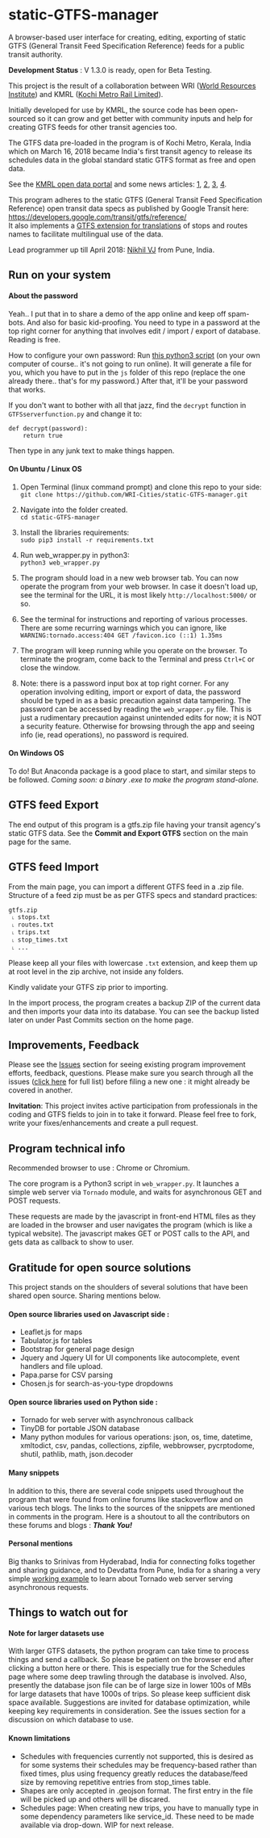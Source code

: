 # static-GTFS-manager
A browser-based user interface for creating, editing, exporting of static GTFS (General Transit Feed Specification Reference) feeds for a public transit authority.

**Development Status** : V 1.3.0 is ready, open for Beta Testing.

This project is the result of a collaboration between WRI ([World Resources Institute](http://wri-india.org/)) and KMRL ([Kochi Metro Rail Limited](http://kochimetro.org)). 

Initially developed for use by KMRL, the source code has been open-sourced so it can grow and get better with community inputs and help for creating GTFS feeds for other transit agencies too.

The GTFS data pre-loaded in the program is of Kochi Metro, Kerala, India which on March 16, 2018 became India's first transit agency to release its schedules data in the global standard static GTFS format as free and open data. 

See the [KMRL open data portal](https://kochimetro.org/open-data/) and some news articles: [1](http://www.newindianexpress.com/cities/kochi/2018/mar/17/kochi-metro-adopts-open-data-system-to-improve-access-to-its-services-1788342.html), [2](http://indianexpress.com/article/india/kochi-metro-throws-open-transit-data-to-public-on-the-lines-of-london-new-york-5100381/), [3](http://www.thehindu.com/news/cities/Kochi/open-data-to-improve-commuter-experience/article23275844.ece), [4](http://www.thehindu.com/news/cities/Kochi/kmrl-moves-a-step-ahead-to-open-up-transit-data/article23247617.ece).

This program adheres to the static GTFS (General Transit Feed Specification Reference) open transit data specs as published by Google Transit here: <https://developers.google.com/transit/gtfs/reference/>  
It also implements a [GTFS extension for translations](https://developers.google.com/transit/gtfs/reference/gtfs-extensions#translations) of stops and routes names to facilitate multilingual use of the data.

Lead programmer up till April 2018: [Nikhil VJ](https://answerquest.github.io) from Pune, India.


## Run on your system
#### About the password
Yeah.. I put that in to share a demo of the app online and keep off spam-bots. And also for basic kid-proofing. You need to type in a password at the top right corner for anything that involves edit / import / export of database. Reading is free.

How to configure your own password: Run [this python3 script](https://gist.github.com/answerquest/60c3adf3c9c6fb7f0c0637ca601829a2) (on your own computer of course.. it's not going to run online). It will generate a file for you, which you have to put in the `js` folder of this repo (replace the one already there.. that's for my password.) After that, it'll be your password that works.

If you don't want to bother with all that jazz, find the `decrypt` function in `GTFSserverfunction.py` and change it to:
```
def decrypt(password):
	return true
```
Then type in any junk text to make things happen.

#### On Ubuntu / Linux OS
1. Open Terminal (linux command prompt) and clone this repo to your side:  
`git clone https://github.com/WRI-Cities/static-GTFS-manager.git`

2.  Navigate into the folder created.  
`cd static-GTFS-manager`

3. Install the libraries requirements:  
`sudo pip3 install -r requirements.txt`

4. Run web_wrapper.py in python3:  
`python3 web_wrapper.py`

5. The program should load in a new web browser tab. You can now operate the program from your web browser. In case it doesn't load up, see the terminal for the URL, it is most likely `http://localhost:5000/` or so.

6. See the terminal for instructions and reporting of various processes. There are some recurring warnings which you can ignore, like `WARNING:tornado.access:404 GET /favicon.ico (::1) 1.35ms`

7. The program will keep running while you operate on the browser. To terminate the program, come back to the Terminal and press `Ctrl+C` or close the window.

8. Note: there is a password input box at top right corner. For any operation involving editing, import or export of data, the password should be typed in as a basic precaution against data tampering. The password can be accessed by reading the `web_wrapper.py` file. This is just a rudimentary precaution against unintended edits for now; it is NOT a security feature. Otherwise for browsing through the app and seeing info (ie, read operations), no password is required.


#### On Windows OS
To do! But Anaconda package is a good place to start, and similar steps to be followed. *Coming soon: a binary .exe to make the program stand-alone.*

## GTFS feed Export
The end output of this program is a gtfs.zip file having your transit agency's static GTFS data. See the **Commit and Export GTFS** section on the main page for the same.

## GTFS feed Import
From the main page, you can import a different GTFS feed in a .zip file. Structure of a feed zip must be as per GTFS specs and standard practices:  
```
gtfs.zip
 ˪ stops.txt
 ˪ routes.txt
 ˪ trips.txt
 ˪ stop_times.txt
 ˪ ...
 ```
Please keep all your files with lowercase `.txt` extension, and keep them up at root level in the zip archive, not inside any folders.

Kindly validate your GTFS zip prior to importing.

In the import process, the program creates a backup ZIP of the current data and then imports your data into its database. You can see the backup listed later on under Past Commits section on the home page.



## Improvements, Feedback
Please see the [Issues](https://github.com/WRI-Cities/static-GTFS-manager/issues) section for seeing existing program improvement efforts, feedback, questions. Please make sure you search through all the issues ([click here](https://github.com/WRI-Cities/static-GTFS-manager/issues?utf8=%E2%9C%93&q=) for full list) before filing a new one : it might already be covered in another.

**Invitation**: This project invites active participation from professionals in the coding and GTFS fields to join in to take it forward. Please feel free to fork, write your fixes/enhancements and create a pull request.

## Program technical info
Recommended browser to use : Chrome or Chromium.

The core program is a Python3 script in `web_wrapper.py`. It launches a simple web server via `Tornado` module, and waits for asynchronous GET and POST requests.

These requests are made by the javascript in front-end HTML files as they are loaded in the browser and user navigates the program (which is like a typical website). The javascript makes GET or POST calls to the API, and gets data as callback to show to user.

## Gratitude for open source solutions
This project stands on the shoulders of several solutions that have been shared open source. Sharing mentions below.

#### Open source libraries used on Javascript side : 
- Leaflet.js for maps
- Tabulator.js for tables
- Bootstrap for general page design
- Jquery and Jquery UI for UI components like autocomplete, event handlers and file upload.
- Papa.parse for CSV parsing
- Chosen.js for search-as-you-type dropdowns

#### Open source libraries used on Python side : 
- Tornado for web server with asynchronous callback
- TinyDB for portable JSON database
- Many python modules for various operations: json, os, time, datetime, xmltodict, csv, pandas, collections, zipfile, webbrowser, pycrptodome, shutil, pathlib, math, json.decoder

#### Many snippets
In addition to this, there are several code snippets used throughout the program that were found from online forums like stackoverflow and on various tech blogs. The links to the sources of the snippets are mentioned in comments in the program. Here is a shoutout to all the contributors on these forums and blogs : ***Thank You!***

#### Personal mentions
Big thanks to Srinivas from Hyderabad, India for connecting folks together and sharing guidance, and to Devdatta from Pune, India for a sharing a very simple [working example](https://github.com/devdattaT/sampleTornadoApp) to learn about Tornado web server serving asynchronous requests.

## Things to watch out for

#### Note for larger datasets use
With larger GTFS datasets, the python program can take time to process things and send a callback. So please be patient on the browser end after clicking a button here or there. This is especially true for the Schedules page where some deep trawling through the database is involved. Also, presently the database json file can be of large size in lower 100s of MBs for large datasets that have 1000s of trips. So please keep sufficient disk space available. Suggestions are invited for database optimization, while keeping key requirements in consideration. See the issues section for a discussion on which database to use.

#### Known limitations
- Schedules with frequencies currently not supported, this is desired as for some systems their schedules may be frequency-based rather than fixed times, plus using frequency greatly reduces the database/feed size by removing repetitive entries from stop_times table.
- Shapes are only accepted in .geojson format. The first entry in the file will be picked up and others will be discared.
- Schedules page: When creating new trips, you have to manually type in some dependency parameters like service_id. These need to be made available via drop-down. WIP for next release.
